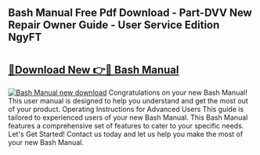 ## Bash Manual Free Pdf Download - Part-DVV New Repair Owner Guide - User Service Edition NgyFT

# <h2><a href="http://bc34500.oget.top/?id=Bash+Manual">🔗Download New 👉🔴 Bash Manual</a></h2>

[![Bash Manual new download](https://i.imgur.com/5g1atiW.png)](http://bc34500.oget.top/?id=Bash+Manual)
Congratulations on your new Bash Manual! This user manual is designed to help you understand and get the most out of your product. Operating Instructions for Advanced Users This guide is tailored to experienced users of your new Bash Manual. This Bash Manual features a comprehensive set of features to cater to your specific needs. Let's Get Started! Contact us today and let us help you make the most of your new Bash Manual.
